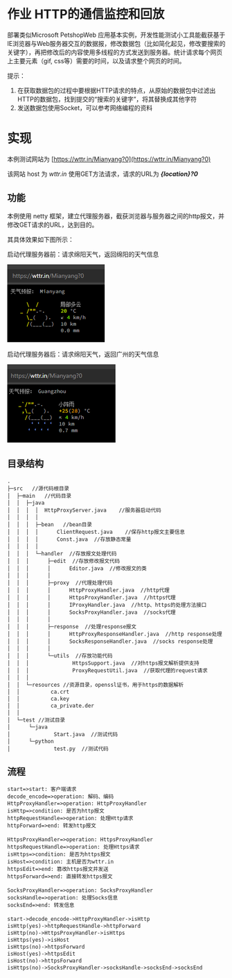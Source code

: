 # 作业 HTTP的通信监控和回放

部署类似Microsoft PetshopWeb 应用基本实例，开发性能测试小工具能截获基于IE浏览器与Web服务器交互的数据报，修改数据包（比如简化起见，修改要搜索的关键字），再把修改后的内容使用多线程的方式发送到服务器。统计请求每个网页上主要元素（gif, css等）需要的时间，以及请求整个网页的时间。

提示：
1. 在获取数据包的过程中要根据HTTP请求的特点，从原始的数据包中过滤出HTTP的数据包，找到提交的“搜索的关键字”，将其替换成其他字符
2. 发送数据包使用Socket，可以参考网络编程的资料

# 实现

本例测试网站为 [https://wttr.in/Mianyang?0](https://wttr.in/Mianyang?0)

该网站 host 为 _wttr.in_ 使用GET方法请求，请求的URL为 **_{location}?0_**

## 功能

本例使用 netty 框架，建立代理服务器，截获浏览器与服务器之间的http报文，并修改GET请求的URL，达到目的。

其具体效果如下图所示：

启动代理服务器前：请求绵阳天气，返回绵阳的天气信息

![img.png](img/before.png)


启动代理服务器后：请求绵阳天气，返回广州的天气信息

![img.png](img/after.png)

## 目录结构

```
.
├─src   //源代码根目录
│  ├─main   //代码目录                                      
│  │  ├─java 
│  │  │  │  HttpProxyServer.java    //服务器启动代码
│  │  │  │ 
│  │  │  ├─bean   //bean目录
│  │  │  │      ClientRequest.java    //保存http报文主要信息
│  │  │  │      Const.java  //存放静态常量
│  │  │  │
│  │  │  └─handler  //存放报文处理代码
│  │  │      ├─edit  //存放修改报文代码
│  │  │      │      Editor.java  //修改报文的类
│  │  │      │
│  │  │      ├─proxy  //代理处理代码
│  │  │      │      HttpProxyHandler.java  //http代理
│  │  │      │      HttpsProxyHandler.java  //https代理
│  │  │      │      IProxyHandler.java  //http、https的处理方法接口
│  │  │      │      SocksProxyHandler.java  //socks代理
│  │  │      │
│  │  │      ├─response  //处理response报文
│  │  │      │      HttpProxyResponseHandler.java  //http response处理
│  │  │      │      SocksResponseHandler.java  //socks response处理
│  │  │      │
│  │  │      └─utils  //存放功能代码
│  │  │              HttpsSupport.java  //对https报文解析提供支持
│  │  │              ProxyRequestUtil.java  //获取代理的request请求
│  │  │
│  │  └─resources //资源目录，openssl证书，用于https的数据解析
│  │          ca.crt
│  │          ca.key
│  │          ca_private.der
│  │
│  └─test //测试目录
│      └─java
│              Start.java  //测试代码
│      └─python
│              test.py  //测试代码
```

## 流程

```flow
start=>start: 客户端请求
decode_encode=>operation: 解码、编码
HttpProxyHandler=>operation: HttpProxyHandler
isHttp=>condition: 是否为http报文
httpRequestHandle=>operation: 处理Http请求
httpForward=>end: 转发http报文

HttpsProxyHandler=>operation: HttpsProxyHandler
httpsRequestHandle=>operation: 处理Https请求
isHttps=>condition: 是否为https报文
isHost=>condition: 主机是否为wttr.in
httpsEdit=>end: 篡改https报文并发送
httpsForward=>end: 直接转发https报文

SocksProxyHandler=>operation: SocksProxyHandler
socksHandle=>operation: 处理Socks信息
socksEnd=>end: 转发信息

start->decode_encode->HttpProxyHandler->isHttp
isHttp(yes)->httpRequestHandle->httpForward
isHttp(no)->HttpsProxyHandler->isHttps
isHttps(yes)->isHost
isHttps(no)->httpsForward
isHost(yes)->httpsEdit
isHost(no)->httpsForward
isHttps(no)->SocksProxyHandler->socksHandle->socksEnd->socksEnd

```
